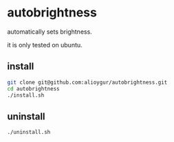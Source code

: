 # autobrightness

automatically sets brightness.

it is only tested on ubuntu.

## install

```bash
git clone git@github.com:alioygur/autobrightness.git
cd autobrightness
./install.sh
```

## uninstall

```bash
./uninstall.sh
```
